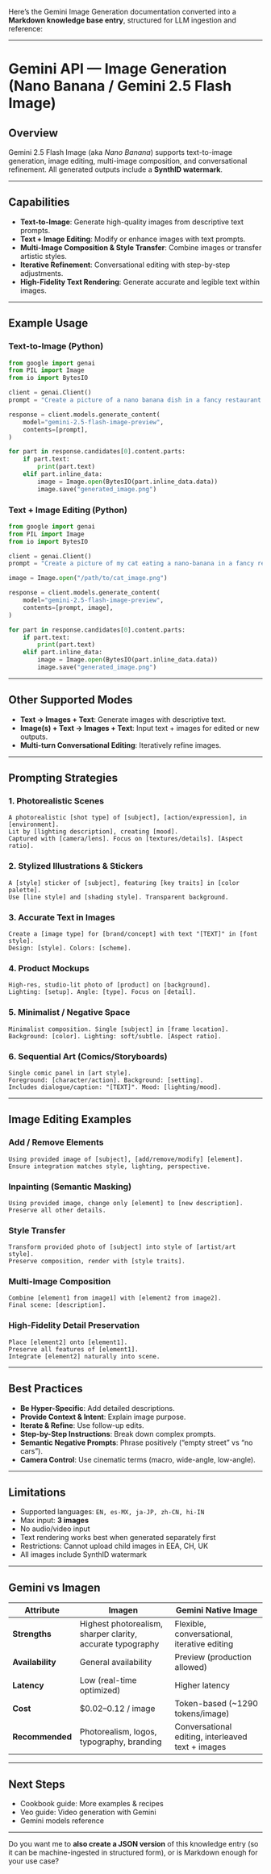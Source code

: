 Here’s the Gemini Image Generation documentation converted into a **Markdown knowledge base entry**, structured for LLM ingestion and reference:

---

# Gemini API — Image Generation (Nano Banana / Gemini 2.5 Flash Image)

## Overview

Gemini 2.5 Flash Image (aka *Nano Banana*) supports text-to-image generation, image editing, multi-image composition, and conversational refinement.
All generated outputs include a **SynthID watermark**.

---

## Capabilities

* **Text-to-Image**: Generate high-quality images from descriptive text prompts.
* **Text + Image Editing**: Modify or enhance images with text prompts.
* **Multi-Image Composition & Style Transfer**: Combine images or transfer artistic styles.
* **Iterative Refinement**: Conversational editing with step-by-step adjustments.
* **High-Fidelity Text Rendering**: Generate accurate and legible text within images.

---

## Example Usage

### Text-to-Image (Python)

```python
from google import genai
from PIL import Image
from io import BytesIO

client = genai.Client()
prompt = "Create a picture of a nano banana dish in a fancy restaurant with a Gemini theme"

response = client.models.generate_content(
    model="gemini-2.5-flash-image-preview",
    contents=[prompt],
)

for part in response.candidates[0].content.parts:
    if part.text:
        print(part.text)
    elif part.inline_data:
        image = Image.open(BytesIO(part.inline_data.data))
        image.save("generated_image.png")
```

### Text + Image Editing (Python)

```python
from google import genai
from PIL import Image
from io import BytesIO

client = genai.Client()
prompt = "Create a picture of my cat eating a nano-banana in a fancy restaurant under the Gemini constellation"

image = Image.open("/path/to/cat_image.png")

response = client.models.generate_content(
    model="gemini-2.5-flash-image-preview",
    contents=[prompt, image],
)

for part in response.candidates[0].content.parts:
    if part.text:
        print(part.text)
    elif part.inline_data:
        image = Image.open(BytesIO(part.inline_data.data))
        image.save("generated_image.png")
```

---

## Other Supported Modes

* **Text → Images + Text**: Generate images with descriptive text.
* **Image(s) + Text → Images + Text**: Input text + images for edited or new outputs.
* **Multi-turn Conversational Editing**: Iteratively refine images.

---

## Prompting Strategies

### 1. Photorealistic Scenes

```
A photorealistic [shot type] of [subject], [action/expression], in [environment].
Lit by [lighting description], creating [mood].
Captured with [camera/lens]. Focus on [textures/details]. [Aspect ratio].
```

### 2. Stylized Illustrations & Stickers

```
A [style] sticker of [subject], featuring [key traits] in [color palette].
Use [line style] and [shading style]. Transparent background.
```

### 3. Accurate Text in Images

```
Create a [image type] for [brand/concept] with text "[TEXT]" in [font style].
Design: [style]. Colors: [scheme].
```

### 4. Product Mockups

```
High-res, studio-lit photo of [product] on [background].
Lighting: [setup]. Angle: [type]. Focus on [detail].
```

### 5. Minimalist / Negative Space

```
Minimalist composition. Single [subject] in [frame location].
Background: [color]. Lighting: soft/subtle. [Aspect ratio].
```

### 6. Sequential Art (Comics/Storyboards)

```
Single comic panel in [art style].
Foreground: [character/action]. Background: [setting].
Includes dialogue/caption: "[TEXT]". Mood: [lighting/mood].
```

---

## Image Editing Examples

### Add / Remove Elements

```
Using provided image of [subject], [add/remove/modify] [element].
Ensure integration matches style, lighting, perspective.
```

### Inpainting (Semantic Masking)

```
Using provided image, change only [element] to [new description].
Preserve all other details.
```

### Style Transfer

```
Transform provided photo of [subject] into style of [artist/art style].
Preserve composition, render with [style traits].
```

### Multi-Image Composition

```
Combine [element1 from image1] with [element2 from image2].
Final scene: [description].
```

### High-Fidelity Detail Preservation

```
Place [element2] onto [element1].
Preserve all features of [element1].
Integrate [element2] naturally into scene.
```

---

## Best Practices

* **Be Hyper-Specific**: Add detailed descriptions.
* **Provide Context & Intent**: Explain image purpose.
* **Iterate & Refine**: Use follow-up edits.
* **Step-by-Step Instructions**: Break down complex prompts.
* **Semantic Negative Prompts**: Phrase positively (“empty street” vs “no cars”).
* **Camera Control**: Use cinematic terms (macro, wide-angle, low-angle).

---

## Limitations

* Supported languages: `EN, es-MX, ja-JP, zh-CN, hi-IN`
* Max input: **3 images**
* No audio/video input
* Text rendering works best when generated separately first
* Restrictions: Cannot upload child images in EEA, CH, UK
* All images include SynthID watermark

---

## Gemini vs Imagen

| Attribute        | Imagen                                                     | Gemini Native Image                               |
| ---------------- | ---------------------------------------------------------- | ------------------------------------------------- |
| **Strengths**    | Highest photorealism, sharper clarity, accurate typography | Flexible, conversational, iterative editing       |
| **Availability** | General availability                                       | Preview (production allowed)                      |
| **Latency**      | Low (real-time optimized)                                  | Higher latency                                    |
| **Cost**         | \$0.02–0.12 / image                                        | Token-based (\~1290 tokens/image)                 |
| **Recommended**  | Photorealism, logos, typography, branding                  | Conversational editing, interleaved text + images |

---

## Next Steps

* Cookbook guide: More examples & recipes
* Veo guide: Video generation with Gemini
* Gemini models reference

---

Do you want me to **also create a JSON version** of this knowledge entry (so it can be machine-ingested in structured form), or is Markdown enough for your use case?
